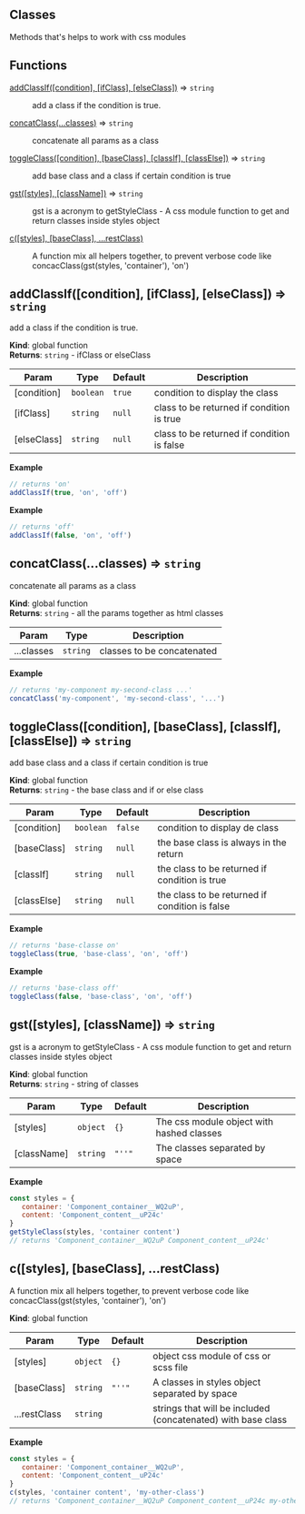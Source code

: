 ## Classes

Methods that's helps to work with css modules

## Functions

<dl>
<dt><a href="#addClassIf">addClassIf([condition], [ifClass], [elseClass])</a> ⇒ <code>string</code></dt>
<dd><p>add a class if the condition is true.</p>
</dd>
<dt><a href="#concatClass">concatClass(...classes)</a> ⇒ <code>string</code></dt>
<dd><p>concatenate all params as a class</p>
</dd>
<dt><a href="#toggleClass">toggleClass([condition], [baseClass], [classIf], [classElse])</a> ⇒ <code>string</code></dt>
<dd><p>add base class and a class if certain condition is true</p>
</dd>
<dt><a href="#gst">gst([styles], [className])</a> ⇒ <code>string</code></dt>
<dd><p>gst is a acronym to getStyleClass - A css module function to get and return classes inside styles object</p>
</dd>
<dt><a href="#c">c([styles], [baseClass], ...restClass)</a></dt>
<dd><p>A function mix all helpers together, to prevent verbose code like concacClass(gst(styles, &#39;container&#39;), &#39;on&#39;)</p>
</dd>
</dl>

<a name="addClassIf"></a>

## addClassIf([condition], [ifClass], [elseClass]) ⇒ <code>string</code>
add a class if the condition is true.

**Kind**: global function  
**Returns**: <code>string</code> - ifClass or elseClass  

| Param | Type | Default | Description |
| --- | --- | --- | --- |
| [condition] | <code>boolean</code> | <code>true</code> | condition to display the class |
| [ifClass] | <code>string</code> | <code>null</code> | class to be returned if  condition is true |
| [elseClass] | <code>string</code> | <code>null</code> | class to be returned if  condition is false |

**Example**  
```js
// returns 'on'
addClassIf(true, 'on', 'off')
```
**Example**  
```js
// returns 'off'
addClassIf(false, 'on', 'off') 
```
<a name="concatClass"></a>

## concatClass(...classes) ⇒ <code>string</code>
concatenate all params as a class

**Kind**: global function  
**Returns**: <code>string</code> - all the params together as html classes  

| Param | Type | Description |
| --- | --- | --- |
| ...classes | <code>string</code> | classes to be concatenated |

**Example**  
```js
// returns 'my-component my-second-class ...'
concatClass('my-component', 'my-second-class', '...')
```
<a name="toggleClass"></a>

## toggleClass([condition], [baseClass], [classIf], [classElse]) ⇒ <code>string</code>
add base class and a class if certain condition is true

**Kind**: global function  
**Returns**: <code>string</code> - the base class and if or else class  

| Param | Type | Default | Description |
| --- | --- | --- | --- |
| [condition] | <code>boolean</code> | <code>false</code> | condition to display de class |
| [baseClass] | <code>string</code> | <code>null</code> | the base class is always in the return |
| [classIf] | <code>string</code> | <code>null</code> | the class to be returned if condition is true |
| [classElse] | <code>string</code> | <code>null</code> | the class to be returned if condition is false |

**Example**  
```js
// returns 'base-classe on'
toggleClass(true, 'base-class', 'on', 'off')
```
**Example**  
```js
// returns 'base-class off'
toggleClass(false, 'base-class', 'on', 'off')
```
<a name="gst"></a>

## gst([styles], [className]) ⇒ <code>string</code>
gst is a acronym to getStyleClass - A css module function to get and return classes inside styles object

**Kind**: global function  
**Returns**: <code>string</code> - string of classes  

| Param | Type | Default | Description |
| --- | --- | --- | --- |
| [styles] | <code>object</code> | <code>{}</code> | The css module object with hashed classes |
| [className] | <code>string</code> | <code>&quot;&#x27;&#x27;&quot;</code> | The classes separated by space |

**Example**  
```js
const styles = { 
   container: 'Component_container__WQ2uP', 
   content: 'Component_content__uP24c' 
} 
getStyleClass(styles, 'container content')
// returns 'Component_container__WQ2uP Component_content__uP24c'
```
<a name="c"></a>

## c([styles], [baseClass], ...restClass)
A function mix all helpers together, to prevent verbose code like concacClass(gst(styles, 'container'), 'on')

**Kind**: global function  

| Param | Type | Default | Description |
| --- | --- | --- | --- |
| [styles] | <code>object</code> | <code>{}</code> | object css module of css or scss file |
| [baseClass] | <code>string</code> | <code>&quot;&#x27;&#x27;&quot;</code> | A classes in styles object separated by space |
| ...restClass | <code>string</code> |  | strings that will be included (concatenated) with base class |

**Example**  
```js
const styles = { 
   container: 'Component_container__WQ2uP', 
   content: 'Component_content__uP24c' 
} 
c(styles, 'container content', 'my-other-class')
// returns 'Component_container__WQ2uP Component_content__uP24c my-other-class' 